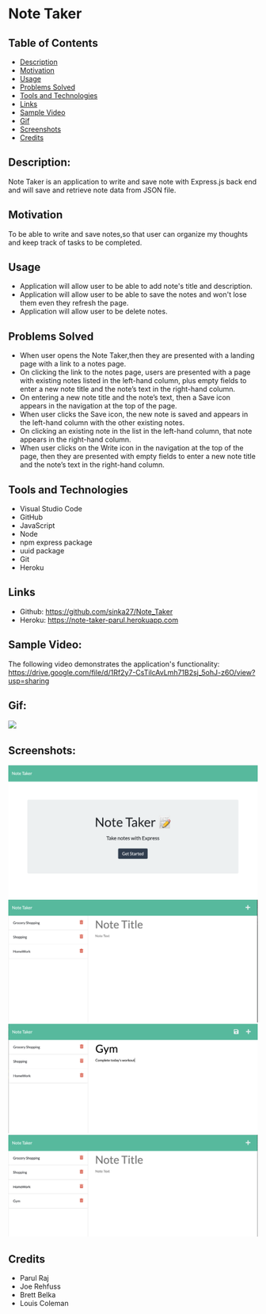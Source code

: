 # Note Taker
## Table of Contents 
  - [Description](#description)
  - [Motivation](#motivation)
  - [Usage](#usage)
  - [Problems Solved](#problems-solved)
  - [Tools and Technologies](#tools-and-technologies)
  - [Links](#links)
  - [Sample Video](#sample-video)
  - [Gif](#gif)
  - [Screenshots](#screenshot)
  - [Credits](#credits)

## Description:
Note Taker is an application to write and save note with Express.js back end and will save and retrieve note data from JSON file.

## Motivation
To be able to write and save notes,so that user can organize my thoughts and keep track of tasks to be completed.

## Usage
* Application will allow user to be able to add note's title and description.
* Application will allow user to be able to save the notes and won't lose them even they refresh the page.
* Application will allow user to be delete notes.

## Problems Solved
* When user opens the Note Taker,then they are presented with a landing page with a link to a notes page.
* On clicking the link to the notes page, users are presented with a page with existing notes listed in the left-hand column, plus empty fields to enter a new note title and the note’s text in the right-hand column.
* On entering a new note title and the note’s text, then a Save icon appears in the navigation at the top of the page.
* When user clicks the Save icon, the new note is saved and appears in the left-hand column with the other existing notes.
* On clicking an existing note in the list in the left-hand column, that note appears in the right-hand column.
* When user clicks on the Write icon in the navigation at the top of the page, then they are presented with empty fields to enter a new note title and the note’s text in the right-hand column.

## Tools and Technologies
  * Visual Studio Code
  * GitHub
  * JavaScript
  * Node
  * npm express package
  * uuid package
  * Git
  * Heroku

## Links
* Github: https://github.com/sinka27/Note_Taker
* Heroku: https://note-taker-parul.herokuapp.com

## Sample Video:
The following video demonstrates the application's functionality:
  https://drive.google.com/file/d/1Rf2y7-CsTilcAvLmh71B2sj_5ohJ-z6O/view?usp=sharing

## Gif:

![](./public/assets/images/Notetaker.gif)
 
## Screenshots:

![](./public/assets/images/Main.png)
![](./public/assets/images/Existing.png)
![](./public/assets/images/newNote.png)
![](./public/assets/images/savenewNote.png)

## Credits
* Parul Raj
* Joe Rehfuss
* Brett Belka
* Louis Coleman